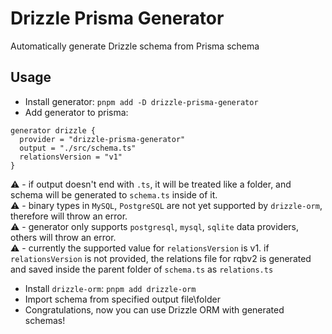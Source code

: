 # Drizzle Prisma Generator

Automatically generate Drizzle schema from Prisma schema

## Usage

-  Install generator: `pnpm add -D drizzle-prisma-generator`
-  Add generator to prisma:  
```Prisma
generator drizzle {
  provider = "drizzle-prisma-generator"
  output = "./src/schema.ts"
  relationsVersion = "v1"
}
```
:warning: - if output doesn't end with `.ts`, it will be treated like a folder, and schema will be generated to `schema.ts` inside of it.  
:warning: - binary types in `MySQL`, `PostgreSQL` are not yet supported by `drizzle-orm`, therefore will throw an error.  
:warning: - generator only supports `postgresql`, `mysql`, `sqlite` data providers, others will throw an error.  
:warning: - currently the supported value for `relationsVersion` is v1. if `relationsVersion` is not provided, the relations file for rqbv2 is generated and saved inside the parent folder of `schema.ts` as `relations.ts`

-  Install `drizzle-orm`: `pnpm add drizzle-orm`  
-  Import schema from specified output file\folder  
-  Congratulations, now you can use Drizzle ORM with generated schemas!